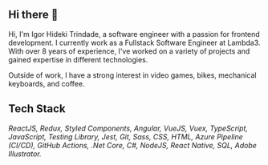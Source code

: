 ## Hi there 👋

Hi, I'm Igor Hideki Trindade, a software engineer with a passion for frontend development. I currently work as a Fullstack Software Engineer at Lambda3. With over 8 years of experience, I've worked on a variety of projects and gained expertise in different technologies.

Outside of work, I have a strong interest in video games, bikes, mechanical keyboards, and coffee.

## Tech Stack

*ReactJS, Redux, Styled Components, Angular, VueJS, Vuex, TypeScript, JavaScript, Testing Library, Jest, Git, Sass, CSS, HTML, Azure Pipeline (CI/CD), GitHub Actions, .Net Core, C#, NodeJS, React Native, SQL, Adobe Illustrator.*
